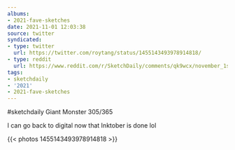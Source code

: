 ```yaml
---
albums:
- 2021-fave-sketches
date: 2021-11-01 12:03:38
source: twitter
syndicated:
- type: twitter
  url: https://twitter.com/roytang/status/1455143493978914818/
- type: reddit
  url: https://www.reddit.com/r/SketchDaily/comments/qk9wcx/november_1st_giant_monster/hivjk5v/
tags:
- sketchdaily
- '2021'
- 2021-fave-sketches
---
```


#sketchdaily Giant Monster 305/365



I can go back to digital now that Inktober is done lol 

{{< photos 1455143493978914818 >}}